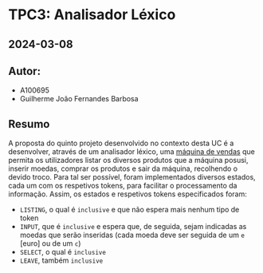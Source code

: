 # TPC3: Analisador Léxico
## 2024-03-08

## Autor:
- A100695
- Guilherme João Fernandes Barbosa

## Resumo

A proposta do quinto projeto desenvolvido no contexto desta UC é a desenvolver, através de um analisador léxico, uma [máquina de vendas](vending_machine.py) que permita os utilizadores listar os diversos produtos que a máquina posusi, inserir moedas, comprar os produtos e sair da máquina, recolhendo o devido troco. Para tal ser possível, foram implementados diversos estados, cada um com os respetivos tokens, para facilitar o processamento da informação. Assim, os estados e respetivos tokens especificados foram:

- `LISTING`, o qual é `inclusive` e que não espera mais nenhum tipo de token
- `INPUT`, que é `inclusive` e espera que, de seguida, sejam indicadas as moedas que serão inseridas (cada moeda deve ser seguida de um `e` [euro] ou de um `c`)
- `SELECT`, o qual é `inclusive`
- `LEAVE`, também `inclusive`

